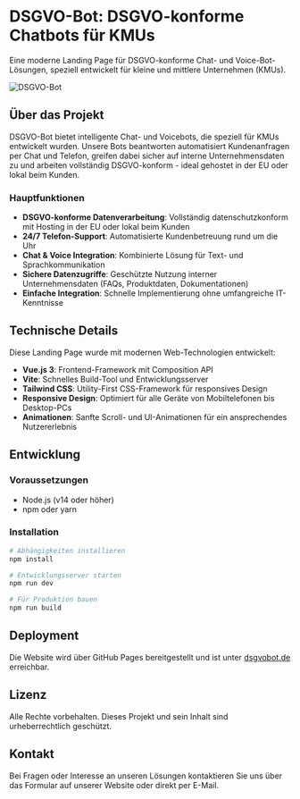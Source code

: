 # DSGVO-Bot: DSGVO-konforme Chatbots für KMUs

Eine moderne Landing Page für DSGVO-konforme Chat- und Voice-Bot-Lösungen, speziell entwickelt für kleine und mittlere Unternehmen (KMUs).

![DSGVO-Bot](public/shield-icon.svg)

## Über das Projekt

DSGVO-Bot bietet intelligente Chat- und Voicebots, die speziell für KMUs entwickelt wurden. Unsere Bots beantworten automatisiert Kundenanfragen per Chat und Telefon, greifen dabei sicher auf interne Unternehmensdaten zu und arbeiten vollständig DSGVO-konform - ideal gehostet in der EU oder lokal beim Kunden.

### Hauptfunktionen

- __DSGVO-konforme Datenverarbeitung__: Vollständig datenschutzkonform mit Hosting in der EU oder lokal beim Kunden
- __24/7 Telefon-Support__: Automatisierte Kundenbetreuung rund um die Uhr
- __Chat & Voice Integration__: Kombinierte Lösung für Text- und Sprachkommunikation
- __Sichere Datenzugriffe__: Geschützte Nutzung interner Unternehmensdaten (FAQs, Produktdaten, Dokumentationen)
- __Einfache Integration__: Schnelle Implementierung ohne umfangreiche IT-Kenntnisse

## Technische Details

Diese Landing Page wurde mit modernen Web-Technologien entwickelt:

- __Vue.js 3__: Frontend-Framework mit Composition API
- __Vite__: Schnelles Build-Tool und Entwicklungsserver
- __Tailwind CSS__: Utility-First CSS-Framework für responsives Design
- __Responsive Design__: Optimiert für alle Geräte von Mobiltelefonen bis Desktop-PCs
- __Animationen__: Sanfte Scroll- und UI-Animationen für ein ansprechendes Nutzererlebnis

## Entwicklung

### Voraussetzungen

- Node.js (v14 oder höher)
- npm oder yarn

### Installation

```bash
# Abhängigkeiten installieren
npm install

# Entwicklungsserver starten
npm run dev

# Für Produktion bauen
npm run build
```

## Deployment

Die Website wird über GitHub Pages bereitgestellt und ist unter [dsgvobot.de](https://dsgvobot.de) erreichbar.

## Lizenz

Alle Rechte vorbehalten. Dieses Projekt und sein Inhalt sind urheberrechtlich geschützt.

## Kontakt

Bei Fragen oder Interesse an unseren Lösungen kontaktieren Sie uns über das Formular auf unserer Website oder direkt per E-Mail.
